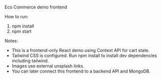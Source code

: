 Eco Commerce demo frontend

How to run:
1) npm install
2) npm start

Notes:
- This is a frontend-only React demo using Context API for cart state.
- Tailwind CSS is configured. Run npm install to install dev dependencies including tailwind.
- Images use external unsplash links.
- You can later connect this frontend to a backend API and MongoDB.
